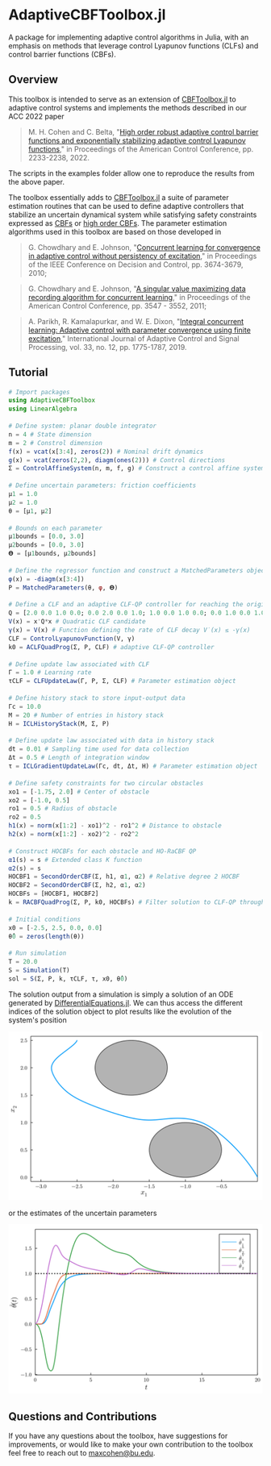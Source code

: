 # AdaptiveCBFToolbox.jl
A package for implementing adaptive control algorithms in Julia, with an emphasis on methods that leverage control Lyapunov functions (CLFs) and control barrier functions (CBFs).

## Overview
This toolbox is intended to serve as an extension of [CBFToolbox.jl](https://github.com/maxhcohen/CBFToolbox.jl/tree/dev2) to adaptive control systems and implements the methods described in our ACC 2022 paper

>M. H. Cohen and C. Belta, "[High order robust adaptive control barrier functions and exponentially stabilizing adaptive control Lyapunov functions](https://arxiv.org/abs/2203.01999)," in Proceedings of the American Control Conference, pp. 2233-2238, 2022.

The scripts in the examples folder allow one to reproduce the results from the above paper.


The toolbox essentially adds to [CBFToolbox.jl](https://github.com/maxhcohen/CBFToolbox.jl/tree/dev2) a suite of parameter estimation routines that can be used to define adaptive controllers that stabilize an uncertain dynamical system while satisfying safety constraints expressed as [CBFs](https://arxiv.org/abs/1903.11199) or [high order CBFs](https://ieeexplore.ieee.org/abstract/document/9516971). The parameter estimation algorithms used in this toolbox are based on those developed in

>G. Chowdhary and E. Johnson, "[Concurrent learning for convergence in adaptive control without persistency of excitation](https://ieeexplore.ieee.org/abstract/document/5717148)," in Proceedings of the IEEE Conference on Decision and Control, pp. 3674-3679, 2010;

>G. Chowdhary and E. Johnson, "[A singular value maximizing data recording algorithm for concurrent learning](https://ieeexplore.ieee.org/abstract/document/5991481)," in Proceedings of the American Control Conference, pp. 3547 - 3552, 2011;

>A. Parikh, R. Kamalapurkar, and W. E. Dixon, "[Integral concurrent learning: Adaptive control with parameter convergence using finite excitation](https://onlinelibrary.wiley.com/doi/full/10.1002/acs.2945)," International Journal of Adaptive Control and Signal Processing, vol. 33, no. 12, pp. 1775-1787, 2019.

## Tutorial

```julia
# Import packages
using AdaptiveCBFToolbox
using LinearAlgebra

# Define system: planar double integrator
n = 4 # State dimension
m = 2 # Constrol dimension
f(x) = vcat(x[3:4], zeros(2)) # Nominal drift dynamics
g(x) = vcat(zeros(2,2), diagm(ones(2))) # Control directions
Σ = ControlAffineSystem(n, m, f, g) # Construct a control affine system 

# Define uncertain parameters: friction coefficients
μ1 = 1.0
μ2 = 1.0
θ = [μ1, μ2]

# Bounds on each parameter
μ1bounds = [0.0, 3.0]
μ2bounds = [0.0, 3.0]
𝚯 = [μ1bounds, μ2bounds]

# Define the regressor function and construct a MatchedParameters object
φ(x) = -diagm(x[3:4])
P = MatchedParameters(θ, φ, 𝚯)

# Define a CLF and an adaptive CLF-QP controller for reaching the origin
Q = [2.0 0.0 1.0 0.0; 0.0 2.0 0.0 1.0; 1.0 0.0 1.0 0.0; 0.0 1.0 0.0 1.0]
V(x) = x'Q*x # Quadratic CLF candidate
γ(x) = V(x) # Function defining the rate of CLF decay V̇(x) ≤ -γ(x)
CLF = ControlLyapunovFunction(V, γ)
k0 = ACLFQuadProg(Σ, P, CLF) # adaptive CLF-QP controller

# Define update law associated with CLF
Γ = 1.0 # Learning rate
τCLF = CLFUpdateLaw(Γ, P, Σ, CLF) # Parameter estimation object

# Define history stack to store input-output data
Γc = 10.0
M = 20 # Number of entries in history stack
H = ICLHistoryStack(M, Σ, P)

# Define update law associated with data in history stack
dt = 0.01 # Sampling time used for data collection
Δt = 0.5 # Length of integration window
τ = ICLGradientUpdateLaw(Γc, dt, Δt, H) # Parameter estimation object

# Define safety constraints for two circular obstacles
xo1 = [-1.75, 2.0] # Center of obstacle
xo2 = [-1.0, 0.5]
ro1 = 0.5 # Radius of obstacle
ro2 = 0.5
h1(x) = norm(x[1:2] - xo1)^2 - ro1^2 # Distance to obstacle
h2(x) = norm(x[1:2] - xo2)^2 - ro2^2

# Construct HOCBFs for each obstacle and HO-RaCBF QP
α1(s) = s # Extended class K function
α2(s) = s
HOCBF1 = SecondOrderCBF(Σ, h1, α1, α2) # Relative degree 2 HOCBF
HOCBF2 = SecondOrderCBF(Σ, h2, α1, α2)
HOCBFs = [HOCBF1, HOCBF2]
k = RACBFQuadProg(Σ, P, k0, HOCBFs) # Filter solution to CLF-QP through CBF-QP

# Initial conditions
x0 = [-2.5, 2.5, 0.0, 0.0]
θ̂0 = zeros(length(θ))

# Run simulation
T = 20.0
S = Simulation(T)
sol = S(Σ, P, k, τCLF, τ, x0, θ̂0)
```
The solution output from a simulation is simply a solution of an ODE generated by [DifferentialEquations.jl](https://github.com/SciML/DifferentialEquations.jl). We can thus access the different indices of the solution object to plot results like the evolution of the system's position

![](https://github.com/maxhcohen/AdaptiveCBFToolbox.jl/blob/main/figures/dbl_int_traj.png)

or the estimates of the uncertain parameters

![](https://github.com/maxhcohen/AdaptiveCBFToolbox.jl/blob/main/figures/dbl_int_params.png)

## Questions and Contributions
If you have any questions about the toolbox, have suggestions for improvements, or would like to make your own contribution to the toolbox feel free to reach out to maxcohen@bu.edu.
